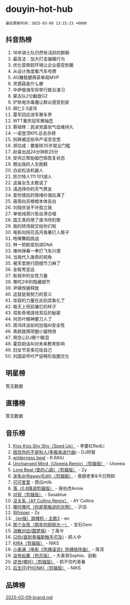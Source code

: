 # douyin-hot-hub

`最后更新时间：2025-03-09 13:15:23 +0800`

## 抖音热榜

1. 16年骑士队仍然有活跃的群聊
1. 最高法：加大打击骗婚行为
1. 优化营商软环境让企业感受到暖
1. 从设计角度看汽车号牌
1. AG雕稳健再获单局MVP
1. 灵感菇是什么梗
1. 中伊俄海军将举行联合演习
1. 蒙古队2分翻盘G2
1. 铲除电诈毒瘤让群众感受到安
1. 拜仁2:3波鸿
1. 雷军回应进军赛车界
1. WTT重庆冠军赛抽签
1. 蔡培辉：民进党嚣张气焰难持久
1. 一诺登顶KPL总击杀榜
1. 别再被这些孕产谣言忽悠
1. 郑功成：要废除35岁就业门槛
1. 赵睿出战24分钟砍25分
1. 安帅正帮助姆巴佩恢复状态
1. 晒出我的人生跑鞋
1. 白岩松谈机器人
1. 凯尔特人111:101湖人
1. 这届女生太敢说了
1. 请选择你的天气男友
1. 爱你情侣的情绪价值拉满了
1. 唐奇向苏橙橙本体告白
1. 刘晓庆说不许孤立我
1. 单依纯周兴哲丝滑合唱
1. 国王真的用了虞书欣的歌
1. 我的转场就交给你们啦
1. 电影向阳花高月香暴打人贩子
1. 咆哮舞蹈挑战
1. 林一把剧宣刻进DNA
1. 难哄弹幕一拳打飞车兴德
1. 当我代入唐奇的视角
1. 被天堂旅行团细节刀麻了
1. 金智秀亚巡
1. 影视中的女性力量
1. 哪吒2中的隐藏细节
1. 尹锡悦被释放
1. 这就是我努力的意义
1. 妆容的力量在此刻具象化了
1. 每天上班前骗它的样子
1. 双影奇境游戏背后的秘密
1. 何苏叶眼神要刀人了
1. 周鸿祎谈如何加强AI安全性
1. 素颜就用项圈小猫特效
1. 用空心DJ擦个眼泪
1. 霍启刚谈AI对未来教育影响
1. 妇女节变束花给自己
1. 刘国梁呼吁严惩畸形饭圈文化

## 明星榜

暂无数据

## 直播榜

暂无数据

## 音乐榜

1. [Kiss Kiss Shy Shy（Sped Up）](https://sf5-hl-cdn-tos.douyinstatic.com/obj/tos-cn-ve-2774/oYpXDAeGgQK0zfPaji7iKUixpCXFGILeLGmvYA) - 李要红RedLi
1. [困住你的不是别人(李羲承进行曲)](https://sf6-cdn-tos.douyinstatic.com/obj/tos-cn-ve-2774/okWrrVL1iQGZbfHVeCPAe7IaerYfM2jEQi5mNI) - DJ阿智
1. [wilderness beat](https://sf3-cdn-tos.douyinstatic.com/obj/tos-cn-ve-2774/o0oBmODSFCpfFdLRGzAAFC2ah9AIMEQfAOueVE) - R.RAIU
1. [Unchanged Mind（Uloeeia Remix）（剪辑版）](https://sf3-cdn-tos.douyinstatic.com/obj/tos-cn-ve-2774/oIHYu1YfsziJqmggAqBsXOiiI2Y1QB6I61RsMW) - Uloeeia
1. [Love Beat  (爱的心跳）（剪辑版）](https://sf3-cdn-tos.douyinstatic.com/obj/tos-cn-ve-2774/oUlARwvEINIisZ9nCnKMZiYFGfCCYLtDADDBge) - Zy
1. [迷失driftaway(Edit)（剪辑版）](https://sf5-hl-cdn-tos.douyinstatic.com/obj/tos-cn-ve-2774/ogaa1xGNeFO6FCaMgO8PzzAceEI4fBLDMi15H3) - 喪甜老爹&今日网抑
1. [可可爱爱](https://sf3-cdn-tos.douyinstatic.com/obj/tos-cn-ve-2774/0deb1e75aea643b9927ba26aaafa29dd) - 西瓜milk
1. [落（0.8降调剪辑版）](https://sf3-cdn-tos.douyinstatic.com/obj/tos-cn-ve-2774/ociN0WUv3APijBYr6DUmAHmdkZ5MjM6gIF3iA) - 唐伯虎Annie
1. [对视（剪辑版）](https://sf3-cdn-tos.douyinstatic.com/obj/tos-cn-ve-2774/ogKtIhiB0WfAa18F9z3uWODMtZi2ysB1VuAIsQ) - Sasablue
1. [没关系（AY Collins Remix）](https://sf3-cdn-tos.douyinstatic.com/obj/tos-cn-ve-2774/oIBbI5Ghw4zdUCQMJrDEFaAQilZP3EIDSi7MW) - AY Collins
1. [哪吒哪吒（你是那叛逆的光啊）](https://sf3-cdn-tos.douyinstatic.com/obj/tos-cn-ve-2774/oUkQCgCDnBanFehFEFQDxCQntAOIfp9gyZYFVo) - 沪滔
1. [Whisper](https://sf5-hl-cdn-tos.douyinstatic.com/obj/tos-cn-ve-2774/oEeYKDxIDCFuArkftgkGqCnG7xZtRC2rEMKBQi) - Zy
1. [（en版）跳楼机 - 主歌2](https://sf5-hl-cdn-tos.douyinstatic.com/obj/tos-cn-ve-2774/oklN6GvgQ2L8DpPeaAGf1gPeyKzjXFwHIwoCZv) - en
1. [那个女孩（那年你刚刚大一）](https://sf3-cdn-tos.douyinstatic.com/obj/tos-cn-ve-2774/o4IZw7TlivwiBBBMA2rIgWrGNIrjFroh6bPqQ) - 宝石Gem
1. [消散对白(圆梦版)](https://sf3-cdn-tos.douyinstatic.com/obj/tos-cn-ve-2774/og4jB5I5IizzoZVAAAzWgBMAsMDWoArfwBOiFs) - 丁禹兮
1. [只你(直到幸福能触手可及)](https://sf3-cdn-tos.douyinstatic.com/obj/tos-cn-ve-2774/o0lBkRDzFTeaVSUz3ZZSCBVtZ5DIMQGfgmEAuE) - 颜人中
1. [KIRA（剪辑版）](https://sf3-cdn-tos.douyinstatic.com/obj/tos-cn-ve-2774/o0Bq3TvdHqOfzihWrHyABMociuMA3Inwsbx9Wi) - NIKS
1. [小美满（电影《热辣滚烫》热辣陪伴曲）](https://sf3-cdn-tos.douyinstatic.com/obj/tos-cn-ve-2774/o0GAn2lSgfZIDUgtevCGDQYnFg4CwnrBaxbTZL) - 周深
1. [没有如果（热恋版）](https://sf3-cdn-tos.douyinstatic.com/obj/tos-cn-ve-2774/o4iETqbxIThtCXlBeV0DfAhZsbCFGhagYupnMx) - 大表哥Sophie、迦勒
1. [逆世(哪吒)（剪辑版）](https://sf6-cdn-tos.douyinstatic.com/obj/tos-cn-ve-2774/oMIEZAfEogrLnzfDWMBiZKCWuXIUFLtRDsOFWs) - 抓不住旳青春
1. [后生仔(PHONK)（剪辑版）](https://sf3-cdn-tos.douyinstatic.com/obj/tos-cn-ve-2774/o0TzmfumdQAJ1aGG9F5LfTXIYeGcqYKRPAeFdJ) - NIKS

## 品牌榜

[2025-03-09-brand.md](2025-03-09-brand.md)
